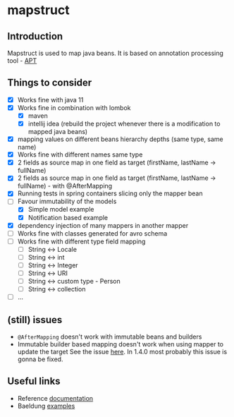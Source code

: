 # mapstruct 

## Introduction

Mapstruct is used to map java beans.
It is based on annotation processing tool - [APT](https://docs.oracle.com/javase/6/docs/technotes/guides/apt/index.html)

## Things to consider
- [x] Works fine with java 11
- [x] Works fine in combination with lombok
    - [x] maven
    - [x] intellij idea (rebuild the project whenever there is a modification to mapped java beans)
- [x] mapping values on different beans hierarchy depths (same type, same name)
- [x] Works fine with different names same type
- [x] 2 fields as source map in one field as target (firstName, lastName -> fullName)
- [x] 2 fields as source map in one field as target (firstName, lastName -> fullName) - with @AfterMapping
- [x] Running tests in spring containers slicing only the mapper bean
- [ ] Favour immutability of the models
    - [x] Simple model example
    - [x] Notification based example   
- [x] dependency injection of many mappers in another mapper
- [ ] Works fine with classes generated for avro schema
- [ ] Works fine with different type field mapping
    - [ ] String <-> Locale
    - [ ] String <-> int
    - [ ] String <-> Integer
    - [ ] String <-> URI
    - [ ] String <-> custom type - Person
    - [ ] String <-> collection
- [ ] ... 

## (still) issues

- `@AfterMapping` doesn't work with immutable beans and builders
- Immutable builder based mapping doesn't work when using mapper to update the target
     See the issue [here](https://github.com/mapstruct/mapstruct/issues/1997). In 1.4.0 most probably this issue is gonna be fixed.

## Useful links

- Reference [documentation](https://mapstruct.org/documentation/stable/reference/html/)
- Baeldung [examples](https://www.baeldung.com/tag/mapstruct/)
